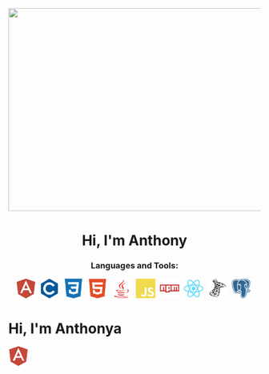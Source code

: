<div id="header" align="center">
     <img src="https://media.giphy.com/media/doXBzUFJRxpaUbuaqz/giphy.gif" width="720" height="405"/>
    <h1>Hi, I'm Anthony</h1>
</div>

<div align="center">
    <h3>Languages and Tools:</h3>
    <div>
        <img src="https://github.com/devicons/devicon/blob/master/icons/angularjs/angularjs-plain.svg" title="Angular" alt="" width="40" height="40"/>&nbsp;
        <img src="https://github.com/devicons/devicon/blob/master/icons/c/c-plain.svg" title="C" alt="" width="40" height="40"/>&nbsp;
        <img src="https://github.com/devicons/devicon/blob/master/icons/css3/css3-plain.svg" title="CSS" alt="" width="40" height="40"/>&nbsp;
        <img src="https://github.com/devicons/devicon/blob/master/icons/html5/html5-plain.svg" title="HTML" alt="" width="40" height="40"/>&nbsp;
        <img src="https://github.com/devicons/devicon/blob/master/icons/java/java-plain.svg" title="Java" alt="" width="40" height="40"/>&nbsp;
        <img src="https://github.com/devicons/devicon/blob/master/icons/javascript/javascript-plain.svg" title="JavaScript" alt="" width="40" height="40"/>&nbsp;
        <img src="https://github.com/devicons/devicon/blob/master/icons/npm/npm-original-wordmark.svg" title="NPM" alt="" width="40" height="40"/>&nbsp;
        <img src="https://github.com/devicons/devicon/blob/master/icons/react/react-original.svg" title="React" alt="" width="40" height="40"/>&nbsp;
        <img src="https://github.com/devicons/devicon/blob/master/icons/microsoftsqlserver/microsoftsqlserver-plain.svg" title="SQL" alt="" width="40" height="40"/>&nbsp;
        <img src="https://github.com/devicons/devicon/blob/master/icons/postgresql/postgresql-plain.svg" title="SQL" alt="" width="40" height="40"/>&nbsp;
    </div>
</div>
<div>
    <h1>Hi, I'm Anthonya</h1>
    <img src="https://github.com/devicons/devicon/blob/master/icons/angularjs/angularjs-plain.svg" title="" alt="" width="40" height="40"/>&nbsp;
</div>
